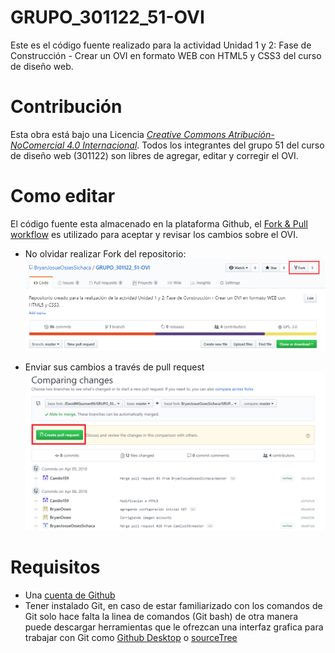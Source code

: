 # GRUPO_301122_51-OVI

Este es el código fuente realizado para la actividad Unidad 1 y 2: Fase de Construcción - Crear un OVI en formato WEB con HTML5 y CSS3 del curso de diseño web.

# Contribución

Esta obra está bajo una Licencia [*Creative Commons Atribución-NoComercial 4.0 Internacional*](https://creativecommons.org/licenses/by-nc/4.0/).
Todos los integrantes del grupo 51 del curso de diseño web (301122) son libres de agregar, editar y corregir el OVI. 

# Como editar

El código fuente esta almacenado en la plataforma Github, el [Fork & Pull workflow](https://help.github.com/articles/using-pull-requests) es utilizado para aceptar y revisar los cambios sobre el OVI.

* No olvidar realizar Fork del repositorio:
![Fork button](Imagenes/fork.png)

* Enviar sus cambios a través de pull request
![pullRequest button](Imagenes/pull-request.png)

# Requisitos

* Una [cuenta de Github](https://github.com)
* Tener instalado Git, en caso de estar familiarizado con los comandos de Git solo hace falta la linea de comandos (Git bash) de otra manera puede descargar herramientas que le ofrezcan una interfaz grafica para trabajar con Git como [Github Desktop](https://desktop.github.com/) o [sourceTree](https://www.sourcetreeapp.com/)

